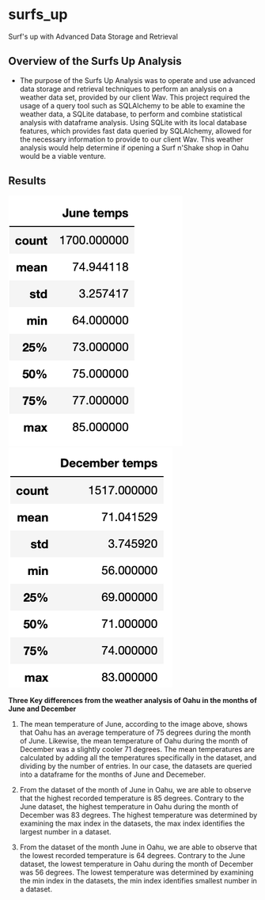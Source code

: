 # surfs_up
Surf's up with Advanced Data Storage and Retrieval

## Overview of the Surfs Up Analysis
- The purpose of the Surfs Up Analysis was to operate and use advanced data storage and retrieval techniques to perform an analysis on a weather data set, provided by our client Wav. This project required the usage of a query tool such as SQLAlchemy to be able to examine the weather data, a SQLite database, to perform and combine statistical analysis with dataframe analysis. Using SQLite with its local database features, which provides fast data queried by SQLAlchemy, allowed for the necessary information to provide to our client Wav. This weather analysis would help determine if opening a Surf n'Shake shop in Oahu would be a viable venture.

## Results
![](images/surfs_up_june.png)
![](images/surfs_up_December.png)

**Three Key differences from the weather analysis of Oahu in the months of June and December**

 1. The mean temperature of June, according to the image above, shows that Oahu has an average temperature of 75 degrees during the month of June. Likewise, the mean temperature of Oahu during the month of December was a slightly cooler 71 degrees. The mean temperatures are calculated by adding all the temperatures specifically in the dataset, and dividing by the number of entries. In our case, the datasets are queried into a dataframe for the months of June and Decemeber. 
 
 2. From the dataset of the month of June in Oahu, we are able to observe that the highest recorded temperature is 85 degrees. Contrary to the June dataset, the highest temperature in Oahu during the month of December was 83 degrees. The highest temperature was determined by examining the max index in the datasets, the max index identifies the largest number in a dataset. 
 
 3. From the dataset of the month June in Oahu, we are able to observe that the lowest recorded temperature is 64 degrees. Contrary to the June dataset, the lowest temperature in Oahu during the month of December was 56 degrees. The lowest temperature was determined by examining the min index in the datasets, the min index identifies smallest number in a dataset. 
 
 
